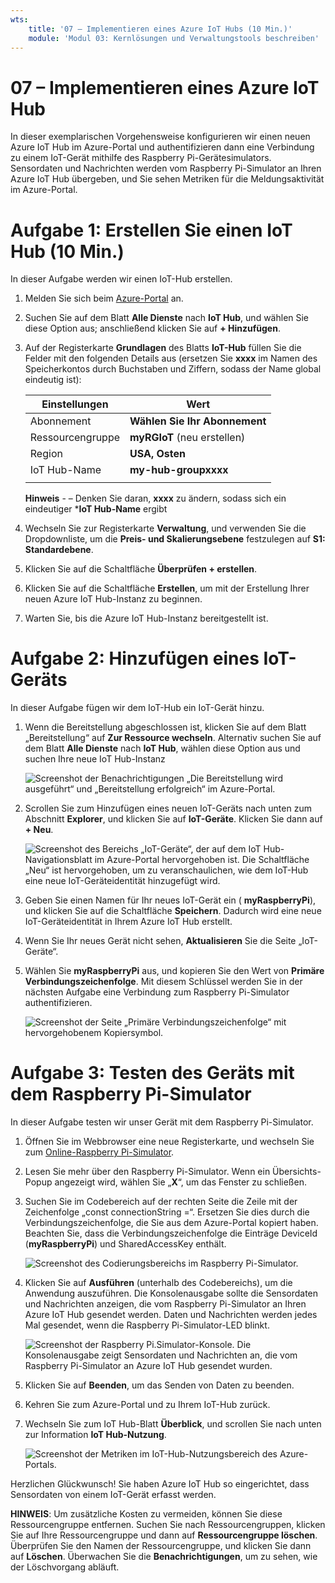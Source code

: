 ```yaml
---
wts:
    title: '07 – Implementieren eines Azure IoT Hubs (10 Min.)'
    module: 'Modul 03: Kernlösungen und Verwaltungstools beschreiben'
---
```

# 07 – Implementieren eines Azure IoT Hub

In dieser exemplarischen Vorgehensweise konfigurieren wir einen neuen Azure IoT Hub im Azure-Portal und authentifizieren dann eine Verbindung zu einem IoT-Gerät mithilfe des Raspberry Pi-Gerätesimulators. Sensordaten und Nachrichten werden vom Raspberry Pi-Simulator an Ihren Azure IoT Hub übergeben, und Sie sehen Metriken für die Meldungsaktivität im Azure-Portal.

# Aufgabe 1: Erstellen Sie einen IoT Hub (10 Min.)

In dieser Aufgabe werden wir einen IoT-Hub erstellen. 

1. Melden Sie sich beim [Azure-Portal](https://portal.azure.com) an.

2. Suchen Sie auf dem Blatt **Alle Dienste** nach **IoT Hub**, und wählen Sie diese Option aus; anschließend klicken Sie auf **+ Hinzufügen**.

3. Auf der Registerkarte **Grundlagen** des Blatts **IoT-Hub** füllen Sie die Felder mit den folgenden Details aus (ersetzen Sie **xxxx** im Namen des Speicherkontos durch Buchstaben und Ziffern, sodass der Name global eindeutig ist):

    | Einstellungen | Wert |
    |--|--|
    | Abonnement | **Wählen Sie Ihr Abonnement** |
    | Ressourcengruppe |  **myRGIoT** (neu erstellen)|
    | Region | **USA, Osten** |
    | IoT Hub-Name | **my-hub-groupxxxx** |
    | | |

    **Hinweis** -  – Denken Sie daran, **xxxx** zu ändern, sodass sich ein eindeutiger ***IoT Hub-Name** ergibt

4. Wechseln Sie zur Registerkarte **Verwaltung**, und verwenden Sie die Dropdownliste, um die **Preis- und Skalierungsebene** festzulegen auf **S1: Standardebene**.

5. Klicken Sie auf die Schaltfläche **Überprüfen + erstellen**.

6. Klicken Sie auf die Schaltfläche **Erstellen**, um mit der Erstellung Ihrer neuen Azure IoT Hub-Instanz zu beginnen.

7. Warten Sie, bis die Azure IoT Hub-Instanz bereitgestellt ist. 

# Aufgabe 2: Hinzufügen eines IoT-Geräts

In dieser Aufgabe fügen wir dem IoT-Hub ein IoT-Gerät hinzu. 

1. Wenn die Bereitstellung abgeschlossen ist, klicken Sie auf dem Blatt „Bereitstellung“ auf **Zur Ressource wechseln**. Alternativ suchen Sie auf dem Blatt **Alle Dienste** nach **IoT Hub**, wählen diese Option aus und suchen Ihre neue IoT Hub-Instanz

	![Screenshot der Benachrichtigungen „Die Bereitstellung wird ausgeführt“ und „Bereitstellung erfolgreich“ im Azure-Portal.](../images/0601.png)

2. Scrollen Sie zum Hinzufügen eines neuen IoT-Geräts nach unten zum Abschnitt **Explorer**, und klicken Sie auf **IoT-Geräte**. Klicken Sie dann auf **+ Neu**.

	![Screenshot des Bereichs „IoT-Geräte“, der auf dem IoT Hub-Navigationsblatt im Azure-Portal hervorgehoben ist. Die Schaltfläche „Neu“ ist hervorgehoben, um zu veranschaulichen, wie dem IoT-Hub eine neue IoT-Geräteidentität hinzugefügt wird.](../images/0602.png)

3. Geben Sie einen Namen für Ihr neues IoT-Gerät ein ( **myRaspberryPi**), und klicken Sie auf die Schaltfläche **Speichern**. Dadurch wird eine neue IoT-Geräteidentität in Ihrem Azure IoT Hub erstellt.

4. Wenn Sie Ihr neues Gerät nicht sehen, **Aktualisieren** Sie die Seite „IoT-Geräte“. 

5. Wählen Sie **myRaspberryPi** aus, und kopieren Sie den Wert von **Primäre Verbindungszeichenfolge**. Mit diesem Schlüssel werden Sie in der nächsten Aufgabe eine Verbindung zum Raspberry Pi-Simulator authentifizieren.

	![Screenshot der Seite „Primäre Verbindungszeichenfolge“ mit hervorgehobenem Kopiersymbol.](../images/0603.png)

# Aufgabe 3: Testen des Geräts mit dem Raspberry Pi-Simulator

In dieser Aufgabe testen wir unser Gerät mit dem Raspberry Pi-Simulator. 

1. Öffnen Sie im Webbrowser eine neue Registerkarte, und wechseln Sie zum [Online-Raspberry Pi-Simulator](https://azure-samples.github.io/raspberry-pi-web-simulator/#Getstarted). 

2. Lesen Sie mehr über den Raspberry Pi-Simulator. Wenn ein Übersichts-Popup angezeigt wird, wählen Sie „**X**“, um das Fenster zu schließen.

3. Suchen Sie im Codebereich auf der rechten Seite die Zeile mit der Zeichenfolge „const connectionString =“. Ersetzen Sie dies durch die Verbindungszeichenfolge, die Sie aus dem Azure-Portal kopiert haben. Beachten Sie, dass die Verbindungszeichenfolge die Einträge DeviceId (**myRaspberryPi**) und SharedAccessKey enthält.

	![Screenshot des Codierungsbereichs im Raspberry Pi-Simulator.](../images/0604.png)

4. Klicken Sie auf **Ausführen** (unterhalb des Codebereichs), um die Anwendung auszuführen. Die Konsolenausgabe sollte die Sensordaten und Nachrichten anzeigen, die vom Raspberry Pi-Simulator an Ihren Azure IoT Hub gesendet werden. Daten und Nachrichten werden jedes Mal gesendet, wenn die Raspberry Pi-Simulator-LED blinkt. 

	![Screenshot der Raspberry Pi.Simulator-Konsole.  Die Konsolenausgabe zeigt Sensordaten und Nachrichten an, die vom Raspberry Pi-Simulator an Azure IoT Hub gesendet wurden.](../images/0605.png)

5. Klicken Sie auf **Beenden**, um das Senden von Daten zu beenden.

6. Kehren Sie zum Azure-Portal und zu Ihrem IoT-Hub zurück.

7. Wechseln Sie zum IoT Hub-Blatt **Überblick**, und scrollen Sie nach unten zur Information **IoT Hub-Nutzung**.

	![Screenshot der Metriken im IoT-Hub-Nutzungsbereich des Azure-Portals.](../images/0606.png)


Herzlichen Glückwunsch! Sie haben Azure IoT Hub so eingerichtet, dass Sensordaten von einem IoT-Gerät erfasst werden.

**HINWEIS**: Um zusätzliche Kosten zu vermeiden, können Sie diese Ressourcengruppe entfernen. Suchen Sie nach Ressourcengruppen, klicken Sie auf Ihre Ressourcengruppe und dann auf **Ressourcengruppe löschen**. Überprüfen Sie den Namen der Ressourcengruppe, und klicken Sie dann auf **Löschen**. Überwachen Sie die **Benachrichtigungen**, um zu sehen, wie der Löschvorgang abläuft.
